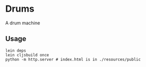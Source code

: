 # Drums

A drum machine

## Usage

```
lein deps
lein cljsbuild once
python -m http.server # index.html is in ./resources/public
